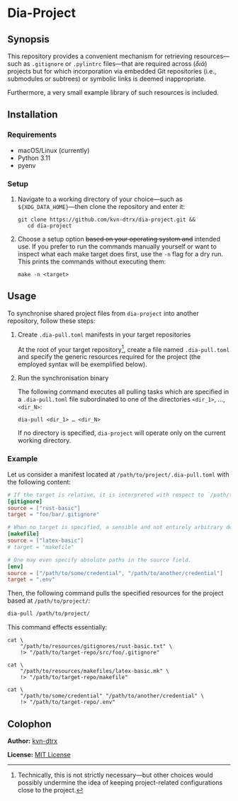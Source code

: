 # Dia-Project

## Synopsis

This repository provides a convenient mechanism for retrieving resources—such as `.gitignore` or `.pylintrc` files—that are required across (*διά*) projects but for which incorporation via embedded Git repositories (i.e., submodules or subtrees) or symbolic links is deemed inappropriate.

Furthermore, a very small example library of such resources is included.

## Installation

### Requirements

- macOS/Linux (currently)
- Python 3.11
- pyenv

### Setup

1. Navigate to a working directory of your choice—such as `${XDG_DATA_HOME}`—then clone the repository and enter it:

    ``` shell
    git clone https://github.com/kvn-dtrx/dia-project.git &&
       cd dia-project
    ```

2. Choose a setup option ~~based on your operating system and~~ intended use. If you prefer to run the commands manually yourself or want to inspect what each make target does first, use the `-n` flag for a dry run. This prints the commands without executing them:

    ``` shell
    make -n <target>
    ```

## Usage

To synchronise shared project files from `dia-project` into another repository, follow these steps:

1. Create `.dia-pull.toml` manifests in your target repositories

   At the root of your target repository[^technically], create a file named `.dia-pull.toml` and specify the generic resources required for the project (the employed syntax will be exemplified below).

   [^technically]: Technically, this is not strictly necessary—but other choices would possibly undermine the idea of keeping project-related configurations close to the project.

2. Run the synchronisation binary

   The following command executes all pulling tasks which are specified in a `.dia-pull.toml` file subordinated to one of the directories `<dir_1>`, …, `<dir_N>`:

   ``` shell
   dia-pull <dir_1> … <dir_N>
   ```

   If no directory is specified, `dia-project` will operate only on the current working directory.

### Example

Let us consider a manifest located at `/path/to/project/.dia-pull.toml` with the following content:

```toml
# If the target is relative, it is interpreted with respect to `/path/to/resources/type/`.
[gitignore]
source = ["rust-basic"]
target = "foo/bar/.gitignore"

# When no target is specified, a sensible and not entirely arbitrary default is used.
[makefile]
source = ["latex-basic"]
# target = "makefile"

# One may even specify absolute paths in the source field.
[env]
source = ["/path/to/some/credential", "/path/to/another/credential"]
target = ".env"
```

Then, the following command pulls the specified resources for the project based at `/path/to/project/`:

```sh
dia-pull /path/to/project/
```

This command effects essentially:

``` shell
cat \
    "/path/to/resources/gitignores/rust-basic.txt" \
    !> "/path/to/target-repo/src/foo/.gitignore"

cat \
    "/path/to/resources/makefiles/latex-basic.mk" \
    !> "/path/to/target-repo/makefile"

cat \
    "/path/to/some/credential" "/path/to/another/credential" \
    !> "/path/to/target-repo/.env"
```

## Colophon

**Author:** [kvn-dtrx](https://github.com/kvn-dtrx)

**License:** [MIT License](license.txt)
